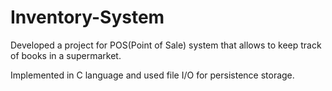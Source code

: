 # Inventory-System
Developed a project for POS(Point of Sale) system that allows to keep track of books in a supermarket.

Implemented in C language and used file I/O for persistence storage.
